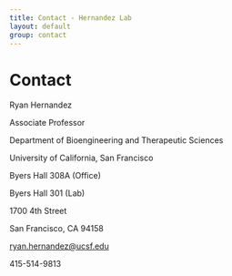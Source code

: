 ```yaml
---
title: Contact - Hernandez Lab
layout: default
group: contact
---
```


# Contact

Ryan Hernandez

Associate Professor

Department of Bioengineering and Therapeutic Sciences

University of California, San Francisco

Byers Hall 308A (Office)

Byers Hall 301 (Lab)

1700 4th Street

San Francisco, CA 94158

ryan.hernandez@ucsf.edu

415-514-9813

